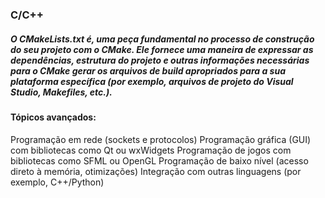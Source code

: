 ### C/C++

##### O CMakeLists.txt é, uma peça fundamental no processo de construção do seu projeto com o CMake. Ele fornece uma maneira de expressar as dependências, estrutura do projeto e outras informações necessárias para o CMake gerar os arquivos de build apropriados para a sua plataforma específica (por exemplo, arquivos de projeto do Visual Studio, Makefiles, etc.).

#### Tópicos avançados:

Programação em rede (sockets e protocolos)
Programação gráfica (GUI) com bibliotecas como Qt ou wxWidgets
Programação de jogos com bibliotecas como SFML ou OpenGL
Programação de baixo nível (acesso direto à memória, otimizações)
Integração com outras linguagens (por exemplo, C++/Python)


